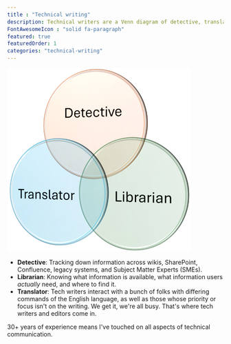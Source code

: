 ```yaml
---
title : "Technical writing"
description: Technical writers are a Venn diagram of detective, translator, and librarian.
FontAwesomeIcon : "solid fa-paragraph"
featured: true
featuredOrder: 1
categories: "technical-writing"
---
```

![Venn diagram](/assets/images/tech-writer-venn.png)

- **Detective**: Tracking down information across wikis, SharePoint, Confluence, legacy systems, and Subject Matter Experts (SMEs).
- **Librarian**: Knowing what information is available, what information users *actually* need, and where to find it.
- **Translator**: Tech writers interact with a bunch of folks with differing commands of the English language, as well as those whose priority or focus isn't on the writing. We get it, we're all busy. That's where tech writers and editors come in.

30+ years of experience means I've touched on all aspects of technical communication.